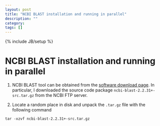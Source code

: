 ```yaml
---
layout: post
title: "NCBI BLAST installation and running in parallel"
description: ""
category: 
tags: []
---
```

{% include JB/setup %}


# NCBI BLAST installation and running in parallel

1. NCBI BLAST tool can be obtained from the [software download page](http://blast.ncbi.nlm.nih.gov/Blast.cgi?PAGE_TYPE=BlastDocs&DOC_TYPE=Download). In particular, I downloaded the source code package `ncbi-blast-2.2.31+-src.tar.gz` from the NCBI FTP server.

2. Locate a random place in disk and unpack the `.tar.gz` file with the following command

`tar -xzvf ncbi-blast-2.2.31+-src.tar.gz`
	
	